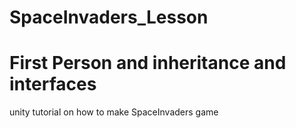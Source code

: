 # SpaceInvaders_Lesson
# First Person and inheritance and interfaces
 unity tutorial on how to make SpaceInvaders game
